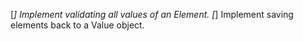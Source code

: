 [*] Implement validating all values of an Element.
[*] Implement saving elements back to a Value object.